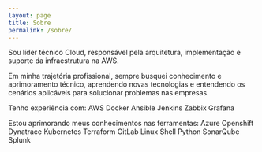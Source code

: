 ```yaml
---
layout: page
title: Sobre
permalink: /sobre/
---
```


Sou líder técnico Cloud, responsável pela arquitetura, implementação e suporte da infraestrutura na AWS.

Em minha trajetória profissional, sempre busquei conhecimento e aprimoramento técnico, aprendendo novas tecnologias e entendendo os cenários aplicáveis para solucionar problemas nas empresas.

Tenho experiência com:
AWS
Docker
Ansible
Jenkins
Zabbix
Grafana

Estou aprimorando meus conhecimentos nas ferramentas: 
Azure
Openshift
Dynatrace
Kubernetes
Terraform
GitLab
Linux
Shell
Python
SonarQube
Splunk
